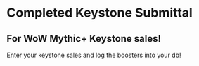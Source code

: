 # Completed Keystone Submittal

## For WoW Mythic+ Keystone sales!
Enter your keystone sales and log the boosters into your db!